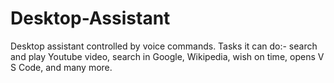 # Desktop-Assistant
Desktop assistant controlled by voice commands. Tasks it can do:- search and play Youtube video, search in Google, Wikipedia, wish on time, opens V S Code, and many more.

